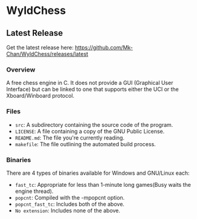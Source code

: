 # WyldChess
## Latest Release
Get the latest release here: https://github.com/Mk-Chan/WyldChess/releases/latest

### Overview
A free chess engine in C. It does not provide a GUI (Graphical User Interface)
but can be linked to one that supports either the UCI or the Xboard/Winboard protocol.

### Files
* `src`: A subdirectory containing the source code of the program.
* `LICENSE`: A file containing a copy of the GNU Public License.
* `README.md`: The file you're currently reading.
* `makefile`: The file outlining the automated build process.

### Binaries
There are 4 types of binaries available for Windows and GNU/Linux each:
* `fast_tc`: Appropriate for less than 1-minute long games(Busy waits the engine thread).
* `popcnt`: Compiled with the -mpopcnt option.
* `popcnt_fast_tc`: Includes both of the above.
* `No extension`: Includes none of the above.
